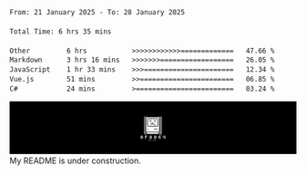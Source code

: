 <!--START_SECTION:waka-->

```txt
From: 21 January 2025 - To: 28 January 2025

Total Time: 6 hrs 35 mins

Other         6 hrs           >>>>>>>>>>>>=============   47.66 %
Markdown      3 hrs 16 mins   >>>>>>>==================   26.05 %
JavaScript    1 hr 33 mins    >>>======================   12.34 %
Vue.js        51 mins         >>=======================   06.85 %
C#            24 mins         >========================   03.24 %
```

<!--END_SECTION:waka-->

<img src="https://raw.githubusercontent.com/n3xta/image-hosting/main/img/202411032331174.png"/>
My README is under construction. 
